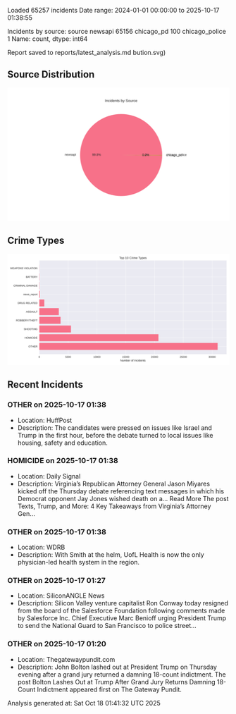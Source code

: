 
Loaded 65257 incidents
Date range: 2024-01-01 00:00:00 to 2025-10-17 01:38:55

Incidents by source:
source
newsapi           65156
chicago_pd          100
chicago_police        1
Name: count, dtype: int64

Report saved to reports/latest_analysis.md
bution.svg)

## Source Distribution
![Source Distribution](images/source_distribution.svg)

## Crime Types
![Crime Types](images/crime_types.svg)

## Recent Incidents

### OTHER on 2025-10-17 01:38
- Location: HuffPost
- Description: The candidates were pressed on issues like Israel and Trump in the first hour, before the debate turned to local issues like housing, safety and education.


### HOMICIDE on 2025-10-17 01:38
- Location: Daily Signal
- Description: Virginia’s Republican Attorney General Jason Miyares kicked off the Thursday debate referencing text messages in which his Democrat opponent Jay Jones wished death on a... Read More
The post Texts, Trump, and More: 4 Key Takeaways from Virginia’s Attorney Gen…


### OTHER on 2025-10-17 01:38
- Location: WDRB
- Description: With Smith at the helm, UofL Health is now the only physician-led health system in the region.


### OTHER on 2025-10-17 01:27
- Location: SiliconANGLE News
- Description: Silicon Valley venture capitalist Ron Conway today resigned from the board of the Salesforce Foundation following comments made by Salesforce Inc. Chief Executive Marc Benioff urging President Trump to send the National Guard to San Francisco to police street…


### OTHER on 2025-10-17 01:20
- Location: Thegatewaypundit.com
- Description: John Bolton lashed out at President Trump on Thursday evening after a grand jury returned a damning 18-count indictment.
The post Bolton Lashes Out at Trump After Grand Jury Returns Damning 18-Count Indictment appeared first on The Gateway Pundit.

Analysis generated at: Sat Oct 18 01:41:32 UTC 2025
